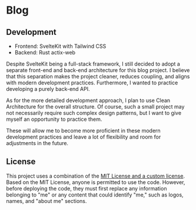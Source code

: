 # Blog

## Development

- Frontend: SvelteKit with Tailwind CSS
- Backend: Rust actix-web

Despite SvelteKit being a full-stack framework, I still decided to adopt a separate front-end and back-end architecture for this blog project. I believe that this separation makes the project cleaner, reduces coupling, and aligns with modern development practices. Furthermore, I wanted to practice developing a purely back-end API.

As for the more detailed development approach, I plan to use Clean Architecture for the overall structure. Of course, such a small project may not necessarily require such complex design patterns, but I want to give myself an opportunity to practice them.

These will allow me to become more proficient in these modern development practices and leave a lot of flexibility and room for adjustments in the future.

## License

This project uses a combination of the [MIT License and a custom license](./LICENSE.md). Based on the MIT License, anyone is permitted to use the code. However, before deploying the code, they must first replace any information belonging to "me" or any content that could identify "me," such as logos, names, and "about me" sections.

